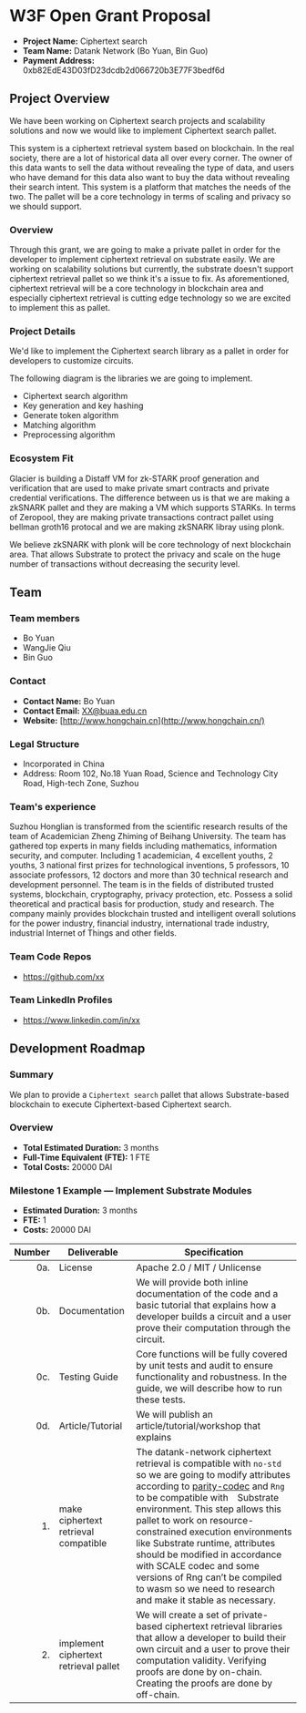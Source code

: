 # W3F Open Grant Proposal

* **Project Name:** Ciphertext search
* **Team Name:** Datank Network (Bo Yuan, Bin Guo)
* **Payment Address:** 0xb82EdE43D03fD23dcdb2d066720b3E77F3bedf6d

## Project Overview

We have been working on Ciphertext search projects and scalability solutions and now we would like to implement Ciphertext search pallet.

This system is a ciphertext retrieval system based on blockchain. In the real society, there are a lot of historical data all over every corner. The owner of this data wants to sell the data without revealing the type of data, and users who have demand for this data also want to buy the data without revealing their search intent. This system is a platform that matches the needs of the two. The pallet will be a core technology in terms of scaling and privacy so we should support.

### Overview

Through this grant, we are going to make a private pallet in order for the developer to implement ciphertext retrieval on substrate easily. We are working on scalability solutions but currently, the substrate doesn't support ciphertext retrieval pallet so we think it's a issue to fix. As aforementioned, ciphertext retrieval will be a core technology in blockchain area and especially ciphertext retrieval is cutting edge technology so we are excited to implement this as pallet.

### Project Details

We'd like to implement the Ciphertext search library as a pallet in order for developers to customize circuits.

The following diagram is the libraries we are going to implement.

* Ciphertext search algorithm
* Key generation and key hashing
* Generate token algorithm
* Matching algorithm
* Preprocessing algorithm

### Ecosystem Fit

Glacier is building a Distaff VM for zk-STARK proof generation and verification that are used to make  private smart contracts and private credential verifications. The difference between us is that we are making a zkSNARK pallet and they are making a VM which supports STARKs. In terms of Zeropool, they are making private transactions contract pallet using bellman groth16 protocal and we are making zkSNARK libray using plonk.

We believe zkSNARK with plonk will be core technology of next blockchain area. That allows Substrate to protect the privacy and scale on the huge number of transactions without decreasing the security level.

## Team

### Team members

* Bo Yuan
* WangJie Qiu
* Bin Guo

### Contact

* **Contact Name:** Bo Yuan
* **Contact Email:** XX@buaa.edu.cn
* **Website:** [http://www.hongchain.cn](http://www.hongchain.cn/)

### Legal Structure

* Incorporated in China
* Address: Room 102, No.18 Yuan Road, Science and Technology City Road, High-tech Zone, Suzhou

### Team's experience
Suzhou Honglian is transformed from the scientific research results of the team of Academician Zheng Zhiming of Beihang University. The team has gathered top experts in many fields including mathematics, information security, and computer. Including 1 academician, 4 excellent youths, 2 youths, 3 national first prizes for technological inventions, 5 professors, 10 associate professors, 12 doctors and more than 30 technical research and development personnel. The team is in the fields of distributed trusted systems, blockchain, cryptography, privacy protection, etc. Possess a solid theoretical and practical basis for production, study and research.
The company mainly provides blockchain trusted and intelligent overall solutions for the power industry, financial industry, international trade industry, industrial Internet of Things and other fields.

### Team Code Repos

* https://github.com/xx

### Team LinkedIn Profiles

* https://www.linkedin.com/in/xx

## Development Roadmap

### Summary
We plan to provide a `Ciphertext search` pallet that allows Substrate-based blockchain to execute Ciphertext-based Ciphertext search.

### Overview

* **Total Estimated Duration:** 3 months
* **Full-Time Equivalent (FTE):**  1 FTE
* **Total Costs:** 20000 DAI

### Milestone 1 Example — Implement Substrate Modules

* **Estimated Duration:** 3 months
* **FTE:**  1
* **Costs:** 20000 DAI

| Number | Deliverable | Specification |
| -----: | ----------- | ------------- |
| 0a. | License | Apache 2.0 / MIT / Unlicense |
| 0b. | Documentation | We will provide both inline documentation of the code and a basic tutorial that explains how a developer builds a circuit and a user prove their computation through the circuit. |
| 0c. | Testing Guide | Core functions will be fully covered by unit tests and audit to ensure functionality and robustness. In the guide, we will describe how to run these tests. |
| 0d. | Article/Tutorial | We will publish an article/tutorial/workshop that explains
| 1. | make ciphertext retrieval compatible | The datank-network ciphertext retrieval is compatible with `no-std` so we are going to modify attributes according to [parity-codec](https://github.com/paritytech/parity-scale-codec) and `Rng` to be compatible with　Substrate environment. This step allows this pallet to work on resource-constrained execution environments like Substrate runtime, attributes should be modified in accordance with SCALE codec and some versions of Rng can’t be compiled to wasm so we need to research and make it stable as necessary. |
| 2. | implement ciphertext retrieval pallet | We will create a set of private-based ciphertext retrieval libraries that allow a developer to build their own circuit and a user to prove their computation validity. Verifying proofs are done by on-chain. Creating the proofs are done by off-chain. |  
